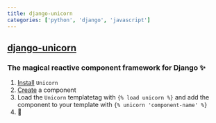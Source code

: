 ```yaml
---
title: django-unicorn
categories: ['python', 'django', 'javascript']
---
```

## [django-unicorn](https://github.com/adamghill/django-unicorn)

### The magical reactive component framework for Django ✨


1. [Install](https://www.django-unicorn.com/docs/installation/) `Unicorn`
1. [Create](https://www.django-unicorn.com/docs/components/) a component
1. Load the `Unicorn` templatetag with `{% load unicorn %}` and add the component to your template with `{% unicorn 'component-name' %}`
1. :tada:
